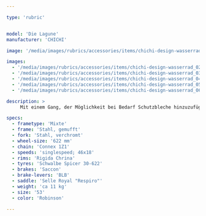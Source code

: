 ```yaml
---

type: 'rubric'


model: 'Die Lagune'
manufacturer: 'CHICHI'

image: '/media/images/rubrics/accessories/items/chichi-design-wasserrad_01.jpg'

images:
  - '/media/images/rubrics/accessories/items/chichi-design-wasserrad_02.jpg'
  - '/media/images/rubrics/accessories/items/chichi-design-wasserrad_03.jpg'
  - '/media/images/rubrics/accessories/items/chichi-design-wasserrad_04.jpg'
  - '/media/images/rubrics/accessories/items/chichi-design-wasserrad_05.jpg'
  - '/media/images/rubrics/accessories/items/chichi-design-wasserrad_06.jpg'

description: >
     Mit einem Gang, der Möglichkeit bei Bedarf Schutzbleche hinzuzufügen und der semisportlichen Sitzposition eignet sich das Rad hervorragend für den täglichen Stadtverkehr. Durch etwas schmalere Bereifung und sehr reaktive Bremsen ist es auch für eine sportliche Fahrweise gut ausgestattet. Das Rad geriet in seiner Gesamtheit sehr leicht. Das Fahrverhalten ist lässig schnell, dabei wendig und bequem. 

specs:
  - frametype: 'Mixte'
  - frame: 'Stahl, gemufft'
  - fork: 'Stahl, verchromt'
  - wheel-size: '622 mm'
  - chain: 'Connex 1Z1'
  - speeds: 'singlespeed; 46x18'
  - rims: 'Rigida Chrina'
  - tyres: 'Schwalbe Spicer 30-622'
  - brakes: 'Saccon'
  - brake-levers: 'BLB'
  - saddle: 'Selle Royal "Respiro"'
  - weight: 'ca 11 kg'
  - size: '53'
  - color: 'Robinson'

---
```

